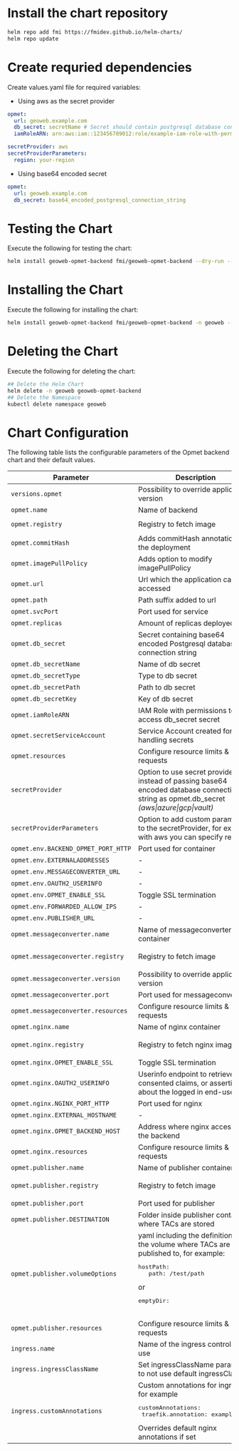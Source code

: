 # Install the chart repository

```bash
helm repo add fmi https://fmidev.github.io/helm-charts/
helm repo update
```

# Create requried dependencies

Create values.yaml file for required variables:
* Using aws as the secret provider
```yaml
opmet: 
  url: geoweb.example.com
  db_secret: secretName # Secret should contain postgresql database connection string
  iamRoleARN: arn:aws:iam::123456789012:role/example-iam-role-with-permissions-to-secret

secretProvider: aws
secretProviderParameters:
  region: your-region
```

* Using base64 encoded secret
```yaml
opmet:
  url: geoweb.example.com
  db_secret: base64_encoded_postgresql_connection_string
```

# Testing the Chart
Execute the following for testing the chart:

```bash
helm install geoweb-opmet-backend fmi/geoweb-opmet-backend --dry-run --debug -n geoweb --values=./values.yaml
```

# Installing the Chart

Execute the following for installing the chart:

```bash
helm install geoweb-opmet-backend fmi/geoweb-opmet-backend -n geoweb --values=./values.yaml
```

# Deleting the Chart
Execute the following for deleting the chart:

```bash
## Delete the Helm Chart
helm delete -n geoweb geoweb-opmet-backend
## Delete the Namespace
kubectl delete namespace geoweb
```

# Chart Configuration
The following table lists the configurable parameters of the Opmet backend chart and their default values.

| Parameter | Description | Default |
| - | - | - |
| `versions.opmet` | Possibility to override application version | `v1.2.0` |
| `opmet.name` | Name of backend | `opmet` |
| `opmet.registry` | Registry to fetch image | `registry.gitlab.com/opengeoweb/backend-services/opmet-backend` |
| `opmet.commitHash` | Adds commitHash annotation to the deployment | |
| `opmet.imagePullPolicy` | Adds option to modify imagePullPolicy | |
| `opmet.url` | Url which the application can be accessed | |
| `opmet.path` | Path suffix added to url | `/opmet/(.*)` |
| `opmet.svcPort` | Port used for service | `80` |
| `opmet.replicas` | Amount of replicas deployed | `1` |
| `opmet.db_secret` | Secret containing base64 encoded Postgresql database connection string | |
| `opmet.db_secretName` | Name of db secret | `opmet-db` |
| `opmet.db_secretType` | Type to db secret | `secretsmanager` |
| `opmet.db_secretPath` | Path to db secret | |
| `opmet.db_secretKey` | Key of db secret | |
| `opmet.iamRoleARN` | IAM Role with permissions to access db_secret secret | |
| `opmet.secretServiceAccount` | Service Account created for handling secrets | `opmet-service-account` |
| `opmet.resources` | Configure resource limits & requests | see defaults from `values.yaml` |
| `secretProvider` | Option to use secret provider instead of passing base64 encoded database connection string as opmet.db_secret *(aws\|azure\|gcp\|vault)* | |
| `secretProviderParameters` | Option to add custom parameters to the secretProvider, for example with aws you can specify region | |
| `opmet.env.BACKEND_OPMET_PORT_HTTP` | Port used for container | `8000` |
| `opmet.env.EXTERNALADDRESSES` | - | `0.0.0.0:80` |
| `opmet.env.MESSAGECONVERTER_URL` | - | `"http://localhost:8080"` |
| `opmet.env.OAUTH2_USERINFO` | - | `https://gitlab.com/oauth/userinfo` |
| `opmet.env.OPMET_ENABLE_SSL` | Toggle SSL termination | `"FALSE"` |
| `opmet.env.FORWARDED_ALLOW_IPS` | - | `"*"` |
| `opmet.env.PUBLISHER_URL` | - | `"http://localhost:8090/publish"` |
| `opmet.messageconverter.name` | Name of messageconverter container | `opmet-messageconverter` |
| `opmet.messageconverter.registry` | Registry to fetch image | `registry.gitlab.com/opengeoweb/avi-msgconverter/geoweb-knmi-avi-messageservices` |
| `opmet.messageconverter.version` | Possibility to override application version | `"0.1.1"` |
| `opmet.messageconverter.port` | Port used for messageconverter | `8080` |
| `opmet.messageconverter.resources` | Configure resource limits & requests | see defaults from `values.yaml` |
| `opmet.nginx.name` | Name of nginx container | `opmet-nginx` |
| `opmet.nginx.registry` | Registry to fetch nginx image | `registry.gitlab.com/opengeoweb/backend-services/opmet-backend/nginx-opmet-backend` |
| `opmet.nginx.OPMET_ENABLE_SSL` | Toggle SSL termination | `"FALSE"` |
| `opmet.nginx.OAUTH2_USERINFO` | Userinfo endpoint to retrieve consented claims, or assertions, about the logged in end-user | - |
| `opmet.nginx.NGINX_PORT_HTTP` | Port used for nginx | `80` |
| `opmet.nginx.EXTERNAL_HOSTNAME` | - | `localhost:80` |
| `opmet.nginx.OPMET_BACKEND_HOST` | Address where nginx accesses the backend | `localhost:8080` |
| `opmet.nginx.resources` | Configure resource limits & requests | see defaults from `values.yaml` |
| `opmet.publisher.name` | Name of publisher container  | `opmet-publisher` |
| `opmet.publisher.registry` | Registry to fetch image | `registry.gitlab.com/opengeoweb/backend-services/opmet-backend/opmet-backend-publisher-local` |
| `opmet.publisher.port` | Port used for publisher | `8090`|
| `opmet.publisher.DESTINATION` | Folder inside publisher container where TACs are stored | `/app/output` |
| `opmet.publisher.volumeOptions` | yaml including the definition of the volume where TACs are published to, for example: <pre>hostPath:<br>&nbsp;&nbsp; path: /test/path</pre> or <pre>emptyDir:<br>&nbsp;&nbsp;</pre>| `emptyDir:` |
| `opmet.publisher.resources` | Configure resource limits & requests | see defaults from `values.yaml` |
| `ingress.name` | Name of the ingress controller in use | `nginx-ingress-controller` |
| `ingress.ingressClassName` | Set ingressClassName parameter to not use default ingressClass | `nginx` |
| `ingress.customAnnotations` | Custom annotations for ingress, for example <pre>customAnnotations:<br>  traefik.annotation: exampleValue</pre> Overrides default nginx annotations if set | |